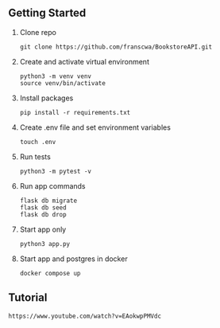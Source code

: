 ## Getting Started

1.  Clone repo
    ```
    git clone https://github.com/franscwa/BookstoreAPI.git
    ```
2.  Create and activate virtual environment
    ```
    python3 -m venv venv
    source venv/bin/activate
    ```
3.  Install packages
    ```
    pip install -r requirements.txt
    ```
4.  Create .env file and set environment variables
    ```
    touch .env
    ```
5.  Run tests
    ```
    python3 -m pytest -v
    ```
6.  Run app commands
    ```
    flask db migrate
    flask db seed
    flask db drop
    ```
7.  Start app only
    ```
    python3 app.py
    ```
7.  Start app and postgres in docker
    ```
    docker compose up
    ```

## Tutorial

    https://www.youtube.com/watch?v=EAokwpPMVdc
